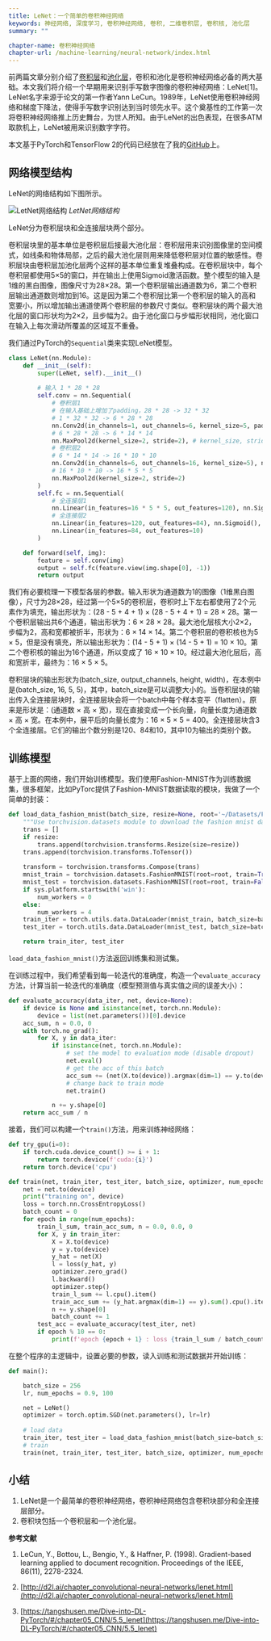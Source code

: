 ```yaml
---
title: LeNet：一个简单的卷积神经网络
keywords: 神经网络, 深度学习, 卷积神经网络, 卷积, 二维卷积层, 卷积核, 池化层
summary: ""

chapter-name: 卷积神经网络
chapter-url: /machine-learning/neural-network/index.html
---
```


前两篇文章分别介绍了[卷积层](./two-dimension-convolution-layer.html)和[池化层](./pooling.html)，卷积和池化是卷积神经网络必备的两大基础。本文我们将介绍一个早期用来识别手写数字图像的卷积神经网络：LeNet[1]。LeNet名字来源于论文的第一作者Yann LeCun。1989年，LeNet使用卷积神经网络和梯度下降法，使得手写数字识别达到当时领先水平。这个奠基性的工作第一次将卷积神经网络推上历史舞台，为世人所知。由于LeNet的出色表现，在很多ATM取款机上，LeNet被用来识别数字字符。

本文基于PyTorch和TensorFlow 2的代码已经放在了我的[GitHub](https://github.com/luweizheng/machine-learning-notes/tree/master/neural-network/cnn)上。

## 网络模型结构

LeNet的网络结构如下图所示。

![LetNet网络结构](http://aixingqiu-1258949597.cos.ap-beijing.myqcloud.com/2020-11-23-075905.png)
*LetNet网络结构*

LeNet分为卷积层块和全连接层块两个部分。

卷积层块里的基本单位是卷积层后接最大池化层：卷积层用来识别图像里的空间模式，如线条和物体局部，之后的最大池化层则用来降低卷积层对位置的敏感性。卷积层块由卷积层加池化层两个这样的基本单位重复堆叠构成。在卷积层块中，每个卷积层都使用5×5的窗口，并在输出上使用Sigmoid激活函数。整个模型的输入是1维的黑白图像，图像尺寸为28×28。第一个卷积层输出通道数为6，第二个卷积层输出通道数则增加到16。这是因为第二个卷积层比第一个卷积层的输入的高和宽要小，所以增加输出通道使两个卷积层的参数尺寸类似。卷积层块的两个最大池化层的窗口形状均为2×2，且步幅为2。由于池化窗口与步幅形状相同，池化窗口在输入上每次滑动所覆盖的区域互不重叠。

我们通过PyTorch的`Sequential`类来实现LeNet模型。

```python
class LeNet(nn.Module):
    def __init__(self):
        super(LeNet, self).__init__()
        
        # 输入 1 * 28 * 28
        self.conv = nn.Sequential(
            # 卷积层1
            # 在输入基础上增加了padding，28 * 28 -> 32 * 32
            # 1 * 32 * 32 -> 6 * 28 * 28
            nn.Conv2d(in_channels=1, out_channels=6, kernel_size=5, padding=2), nn.Sigmoid(),
            # 6 * 28 * 28 -> 6 * 14 * 14
            nn.MaxPool2d(kernel_size=2, stride=2), # kernel_size, stride
            # 卷积层2
            # 6 * 14 * 14 -> 16 * 10 * 10 
            nn.Conv2d(in_channels=6, out_channels=16, kernel_size=5), nn.Sigmoid(),
            # 16 * 10 * 10 -> 16 * 5 * 5
            nn.MaxPool2d(kernel_size=2, stride=2)
        )
        self.fc = nn.Sequential(
            # 全连接层1
            nn.Linear(in_features=16 * 5 * 5, out_features=120), nn.Sigmoid(),
            # 全连接层2
            nn.Linear(in_features=120, out_features=84), nn.Sigmoid(),
            nn.Linear(in_features=84, out_features=10)
        )

    def forward(self, img):
        feature = self.conv(img)
        output = self.fc(feature.view(img.shape[0], -1))
        return output
```

我们有必要梳理一下模型各层的参数。输入形状为通道数为1的图像（1维黑白图像），尺寸为28×28，经过第一个5×5的卷积层，卷积时上下左右都使用了2个元素作为填充，输出形状为：(28 - 5 + 4 + 1) × (28 - 5 + 4 + 1) = 28 × 28。第一个卷积层输出共6个通道，输出形状为：6 × 28 × 28。最大池化层核大小2×2，步幅为2，高和宽都被折半，形状为：6 × 14 × 14。第二个卷积层的卷积核也为5 × 5，但是没有填充，所以输出形状为：(14 - 5 + 1) × (14 - 5 + 1) = 10 × 10。第二个卷积核的输出为16个通道，所以变成了 16 × 10 × 10。经过最大池化层后，高和宽折半，最终为：16 × 5 × 5。

卷积层块的输出形状为(batch_size, output_channels, height, width)，在本例中是(batch_size, 16, 5, 5)，其中，batch_size是可以调整大小的。当卷积层块的输出传入全连接层块时，全连接层块会将一个batch中每个样本变平（flatten）。原来是形状是：(通道数 × 高 × 宽)，现在直接变成一个长向量，向量长度为通道数 × 高 × 宽。在本例中，展平后的向量长度为：16 × 5 × 5 = 400。全连接层块含3个全连接层。它们的输出个数分别是120、84和10，其中10为输出的类别个数。

## 训练模型

基于上面的网络，我们开始训练模型。我们使用Fashion-MNIST作为训练数据集，很多框架，比如PyTorc提供了Fashion-MNIST数据读取的模块，我做了一个简单的封装：

```python
def load_data_fashion_mnist(batch_size, resize=None, root='~/Datasets/FashionMNIST'):
    """Use torchvision.datasets module to download the fashion mnist dataset and then load into memory."""
    trans = []
    if resize:
        trans.append(torchvision.transforms.Resize(size=resize))
    trans.append(torchvision.transforms.ToTensor())
    
    transform = torchvision.transforms.Compose(trans)
    mnist_train = torchvision.datasets.FashionMNIST(root=root, train=True, download=True, transform=transform)
    mnist_test = torchvision.datasets.FashionMNIST(root=root, train=False, download=True, transform=transform)
    if sys.platform.startswith('win'):
        num_workers = 0  
    else:
        num_workers = 4
    train_iter = torch.utils.data.DataLoader(mnist_train, batch_size=batch_size, shuffle=True, num_workers=num_workers)
    test_iter = torch.utils.data.DataLoader(mnist_test, batch_size=batch_size, shuffle=False, num_workers=num_workers)

    return train_iter, test_iter
```

`load_data_fashion_mnist()`方法返回训练集和测试集。

在训练过程中，我们希望看到每一轮迭代的准确度，构造一个`evaluate_accuracy`方法，计算当前一轮迭代的准确度（模型预测值与真实值之间的误差大小）：

```python
def evaluate_accuracy(data_iter, net, device=None):
    if device is None and isinstance(net, torch.nn.Module):
        device = list(net.parameters())[0].device
    acc_sum, n = 0.0, 0
    with torch.no_grad():
        for X, y in data_iter:
            if isinstance(net, torch.nn.Module):
                # set the model to evaluation mode (disable dropout)
                net.eval() 
                # get the acc of this batch
                acc_sum += (net(X.to(device)).argmax(dim=1) == y.to(device)).float().sum().cpu().item()
                # change back to train mode
                net.train() 

            n += y.shape[0]
    return acc_sum / n
```

接着，我们可以构建一个`train()`方法，用来训练神经网络：

```python
def try_gpu(i=0):
    if torch.cuda.device_count() >= i + 1:
        return torch.device(f'cuda:{i}')
    return torch.device('cpu')

def train(net, train_iter, test_iter, batch_size, optimizer, num_epochs, device=try_gpu()):
    net = net.to(device)
    print("training on", device)
    loss = torch.nn.CrossEntropyLoss()
    batch_count = 0
    for epoch in range(num_epochs):
        train_l_sum, train_acc_sum, n = 0.0, 0.0, 0
        for X, y in train_iter:
            X = X.to(device)
            y = y.to(device)
            y_hat = net(X)
            l = loss(y_hat, y)
            optimizer.zero_grad()
            l.backward()
            optimizer.step()
            train_l_sum += l.cpu().item()
            train_acc_sum += (y_hat.argmax(dim=1) == y).sum().cpu().item()
            n += y.shape[0]
            batch_count += 1
        test_acc = evaluate_accuracy(test_iter, net)
        if epoch % 10 == 0:
            print(f'epoch {epoch + 1} : loss {train_l_sum / batch_count:.3f}, train acc {train_acc_sum / n:.3f}, test acc {test_acc:.3f}')
```

在整个程序的主逻辑中，设置必要的参数，读入训练和测试数据并开始训练：

```python
def main():

    batch_size = 256
    lr, num_epochs = 0.9, 100

    net = LeNet()
    optimizer = torch.optim.SGD(net.parameters(), lr=lr)
    
    # load data
    train_iter, test_iter = load_data_fashion_mnist(batch_size=batch_size)
    # train
    train(net, train_iter, test_iter, batch_size, optimizer, num_epochs)
```

## 小结

1. LeNet是一个最简单的卷积神经网络，卷积神经网络包含卷积块部分和全连接层部分。
2. 卷积块包括一个卷积层和一个池化层。

**参考文献**

1. LeCun, Y., Bottou, L., Bengio, Y., & Haffner, P. (1998). Gradient-based learning applied to document recognition. Proceedings of the IEEE, 86(11), 2278-2324.

2. [http://d2l.ai/chapter_convolutional-neural-networks/lenet.html](http://d2l.ai/chapter_convolutional-neural-networks/lenet.html)

3. [https://tangshusen.me/Dive-into-DL-PyTorch/#/chapter05_CNN/5.5_lenet](https://tangshusen.me/Dive-into-DL-PyTorch/#/chapter05_CNN/5.5_lenet)